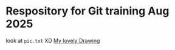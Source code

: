 # Respository for Git training Aug 2025

look at `pic.txt` XD
[My lovely Drawing](https://github.com/MolR319-E/recipes/blob/main/pic.txt)
